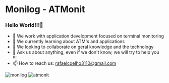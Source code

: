 # Monilog - ATMonit
### Hello World!!!👋

- 🔭 We work with application development focused on terminal monitoring
- 🌱 We currently learning about ATM's and applications 
- 👯 We looking to collaborate on geral knowledge and the technology
- 💬 Ask us about anything, even if we don't know, we will try to help you !!!
- 📫 How to reach us: rafaelcoelho3110@gmail.com

![monilog](https://user-images.githubusercontent.com/79323806/132248628-30a420c1-4f8e-4a42-b852-a10f0dafe5fc.png)
![atmonit](https://user-images.githubusercontent.com/79323806/132248639-d19a1ced-3774-4ec9-afd1-a85fbda8ad6d.png)
